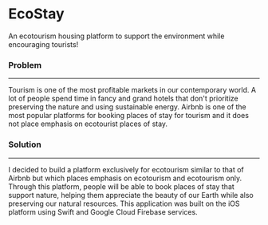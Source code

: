 # EcoStay
An ecotourism housing platform to support the environment while encouraging tourists!

### Problem
----------
Tourism is one of the most profitable markets in our contemporary world. A lot of people spend time in fancy and grand hotels that don't prioritize preserving the nature and using sustainable energy. Airbnb is one of the most popular platforms for booking places of stay for tourism and it does not place emphasis on ecotourist places of stay. 

### Solution
-----------
I decided to build a platform exclusively for ecotourism similar to that of Airbnb but which places emphasis on ecotourism and ecotourism only. Through this platform, people will be able to book places of stay that support nature, helping them appreciate the beauty of our Earth while also preserving our natural resources. This application was built on the iOS platform using Swift and Google Cloud Firebase services. 
